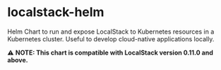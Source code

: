 # localstack-helm

Helm Chart to run and expose LocalStack to Kubernetes resources in a Kubernetes cluster. Useful to develop cloud-native applications locally.

:warning: **NOTE: This chart is compatible with LocalStack version 0.11.0 and above.**